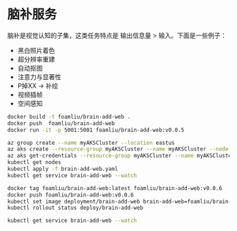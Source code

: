 # 脑补服务

脑补是视觉认知的子集，这类任务特点是 输出信息量 > 输入。下面是一些例子：

- 黑白照片着色
- 超分辨率重建
- 自动抠图
- 注意力与显著性
- P掉XX -> 补绘
- 视频插帧
- 空间感知

```bash
docker build -t foamliu/brain-add-web .
docker push  foamliu/brain-add-web
docker run -it -p 5001:5001 foamliu/brain-add-web:v0.0.5
```

```bash
az group create --name myAKSCluster --location eastus
az aks create --resource-group myAKSCluster --name myAKSCluster --node-count 1 --generate-ssh-keys
az aks get-credentials --resource-group myAKSCluster --name myAKSCluster
kubectl get nodes
kubectl apply -f brain-add-web.yaml
kubectl get service brain-add-web --watch

docker tag foamliu/brain-add-web:latest foamliu/brain-add-web:v0.0.6
docker push foamliu/brain-add-web:v0.0.6
kubectl set image deployment/brain-add-web brain-add-web=foamliu/brain-add-web:v0.0.6
kubectl rollout status deploy/brain-add-web

kubectl get service brain-add-web --watch
```